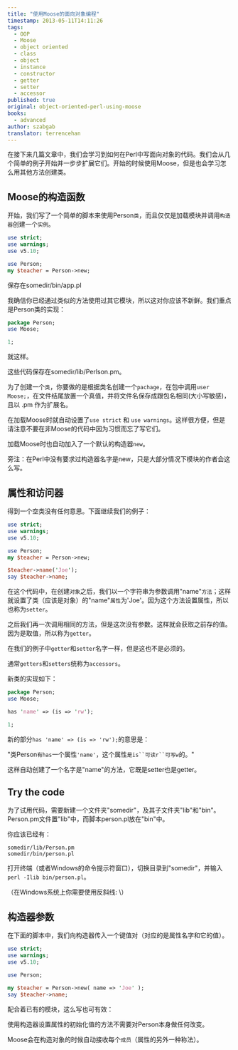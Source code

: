 ```yaml
---
title: "使用Moose的面向对象编程"
timestamp: 2013-05-11T14:11:26
tags:
  - OOP
  - Moose
  - object oriented
  - class
  - object
  - instance
  - constructor
  - getter
  - setter
  - accessor
published: true
original: object-oriented-perl-using-moose
books:
  - advanced
author: szabgab
translator: terrencehan
---
```



在接下来几篇文章中，我们会学习到如何在Perl中写面向对象的代码。我们会从几个简单的例子开始并一步步扩展它们。开始的时候使用Moose，但是也会学习怎么用其他方法创建类。


## Moose的构造函数

开始，我们写了一个简单的脚本来使用Person`类`，而且仅仅是加载模块并调用`构造器`创建一个`实例`。

```perl
use strict;
use warnings;
use v5.10;

use Person;
my $teacher = Person->new;
```

保存在somedir/bin/app.pl

我确信你已经通过类似的方法使用过其它模块，所以这对你应该不新鲜。我们重点是Person类的实现：

```perl
package Person;
use Moose;

1;
```

就这样。

这些代码保存在somedir/lib/Perlson.pm。

为了创建一个`类`，你要做的是根据类名创建一个`pachage`，在包中调用`user Moose;`，在文件结尾放置一个真值，并将文件名保存成跟包名相同(大小写敏感)，且以 .pm 作为扩展名。

在加载Moose时就自动设置了`use strict` 和 `use warnings`。这样很方便，但是请注意不要在非Moose的代码中因为习惯而忘了写它们。

加载Moose时也自动加入了一个默认的构造器`new`。

旁注：在Perl中没有要求过构造器名字是new，只是大部分情况下模块的作者会这么写。

## 属性和访问器

得到一个空类没有任何意思。下面继续我们的例子：

```perl
use strict;
use warnings;
use v5.10;

use Person;
my $teacher = Person->new;

$teacher->name('Joe');
say $teacher->name;
```

在这个代码中，在创建`对象`之后，我们以一个字符串为参数调用"name"`方法`；这样就设置了类（应该是对象）的"name"`属性`为'Joe'。因为这个方法设置属性，所以也称为`setter`。

之后我们再一次调用相同的方法，但是这次没有参数。这样就会获取之前存的值。因为是取值，所以称为`getter`。

在我们的例子中`getter`和`setter`名字一样，但是这也不是必须的。

通常`getters`和`setters`统称为`accessors`。

新类的实现如下：

```perl
package Person;
use Moose;

has 'name' => (is => 'rw');

1;
```

新的部分`has 'name' => (is => 'rw');`的意思是：

"类Person`有has`一个属性`'name'`，这个属性`是is``可读r``可写w`的。"

这样自动创建了一个名字是"name"的方法，它既是setter也是getter。

## Try the code

为了试用代码，需要新建一个文件夹"somedir"，及其子文件夹"lib"和"bin"。Person.pm文件置"lib"中，而脚本person.pl放在"bin"中。

你应该已经有：

```
somedir/lib/Person.pm
somedir/bin/person.pl
```

打开终端（或者Windows的命令提示符窗口），切换目录到"somedir"，并输入`perl -Ilib bin/person.pl`。

（在Windows系统上你需要使用反斜线: \）

## 构造器参数

在下面的脚本中，我们向构造器传入一个键值对（对应的是属性名字和它的值）。

```perl
use strict;
use warnings;
use v5.10;

use Person;

my $teacher = Person->new( name => 'Joe' );
say $teacher->name;
```

配合着已有的模块，这么写也可有效：

使用构造器设置属性的初始化值的方法不需要对Person本身做任何改变。

Moose会在构造对象的时候自动接收每个`成员`（属性的另外一种称法）。



